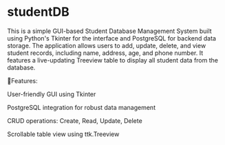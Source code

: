 # studentDB

This is a simple GUI-based Student Database Management System built using Python's Tkinter for the interface and PostgreSQL for backend data storage. The application allows users to add, update, delete, and view student records, including name, address, age, and phone number. It features a live-updating Treeview table to display all student data from the database.

🔧Features:

User-friendly GUI using Tkinter

PostgreSQL integration for robust data management

CRUD operations: Create, Read, Update, Delete

Scrollable table view using ttk.Treeview

